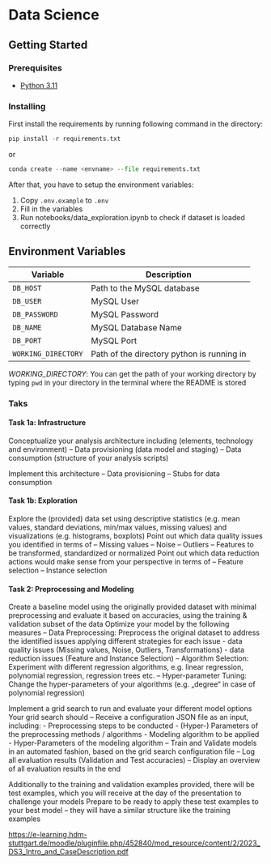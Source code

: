# Data Science

## Getting Started

### Prerequisites

- [Python 3.11](https://docs.python.org/release/3.11.3/whatsnew/3.11.html)

### Installing

First install the requirements by running following command in the directory:

```python
pip install -r requirements.txt
```

or

```python
conda create --name <envname> --file requirements.txt
```

After that, you have to setup the environment variables:

1. Copy `.env.example` to `.env`
2. Fill in the variables
3. Run notebooks/data_exploration.ipynb to check if dataset is loaded correctly

## Environment Variables

| Variable            | Description                                |
| ------------------- | ------------------------------------------ |
| `DB_HOST`           | Path to the MySQL database                 |
| `DB_USER`           | MySQL User                                 |
| `DB_PASSWORD`       | MySQL Password                             |
| `DB_NAME`           | MySQL Database Name                        |
| `DB_PORT`           | MySQL Port                                 |
| `WORKING_DIRECTORY` | Path of the directory python is running in |

_WORKING_DIRECTORY_: You can get the path of your working directory by typing `pwd` in your directory in the terminal where the README is stored


### Taks
#### Task 1a: Infrastructure
Conceptualize your analysis architecture including 
(elements, technology and environment)
– Data provisioning (data model and staging)
– Data consumption (structure of your analysis scripts)

Implement this architecture
– Data provisioning
– Stubs for data consumption

#### Task 1b: Exploration
Explore the (provided) data set using descriptive statistics (e.g. mean values, standard deviations, min/max values, missing values) and visualizations (e.g. histograms, boxplots) Point out which data quality issues you identified in terms of
– Missing values
– Noise
– Outliers
– Features to be transformed, standardized or normalized 
Point out which data reduction actions would make sense from your perspective in terms of 
– Feature selection
– Instance selection

#### Task 2: Preprocessing and Modeling
Create a baseline model using the originally provided dataset with minimal preprocessing and evaluate it based on accuracies, using the training & validation subset of the data Optimize your model by the following measures
– Data Preprocessing: Preprocess the original dataset to address the identified issues applying different strategies for each issue
    - data quality issues (Missing values, Noise, Outliers, Transformations)
    - data reduction issues (Feature and Instance Selection)
– Algorithm Selection: Experiment with different regression algorithms, e.g. linear regression, polynomial regression, regression trees etc.
– Hyper-parameter Tuning: Change the hyper-parameters of your algorithms (e.g. „degree“ in case of polynomial regression)

Implement a grid search to run and evaluate your different model options
Your grid search should
– Receive a configuration JSON file as an input, including:
    - Preprocessing steps to be conducted
    - (Hyper-) Parameters of the preprocessing methods / algorithms
    - Modeling algorithm to be applied
    - Hyper-Parameters of the modeling algorithm
– Train and Validate models in an automated fashion, based on the grid search configuration file
– Log all evaluation results (Validation and Test accuracies)
– Display an overview of all evaluation results in the end

Additionally to the training and validation examples provided, there will be test examples, which you will receive at the day of the presentation to challenge your models
Prepare to be ready to apply these test examples to your best model – they will have a similar structure like the training examples

https://e-learning.hdm-stuttgart.de/moodle/pluginfile.php/452840/mod_resource/content/2/2023_DS3_Intro_and_CaseDescription.pdf
